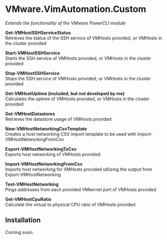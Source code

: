 # VMware.VimAutomation.Custom
*Extends the functionality of the VMware PowerCLI module*  

**Get-VMHostSSHServiceStatus**  
Retrieves the status of the SSH service of VMHosts provided, or VMHosts in the cluster provided

**Start-VMHostSSHService**  
Starts the SSH service of VMHosts provided, or VMHosts in the cluster provided

**Stop-VMHostSSHService**  
Stops the SSH service of VMHosts provided, or VMHosts in the cluster provided

**Get-VMHostUptime (included, but not developed by me)**  
Calculates the uptime of VMHosts provided, or VMHosts in the cluster provided

**Get-VMHostDatastores**  
Retrieves the datastore usage of VMHosts provided

**New-VMHostNetworkingCsvTemplate**  
Creates a host networking CSV import template to be used with Import-VMHostNetworkingFromCsv

**Export-VMHostNetworkingToCsv**  
Exports host networking of VMHosts provided

**Import-VMHostNetworkingFromCsv**  
Imports host networking for VMHosts provided utilizing the output from Export-VMHostNetworking

**Test-VMHostNetworking**  
Pings addresses from each provided VMkernel port of VMHosts provided

**Get-VMHostCpuRatio**  
Calculate the virtual to physical CPU ratio of VMHosts provided

Installation
--------------
Coming soon.
